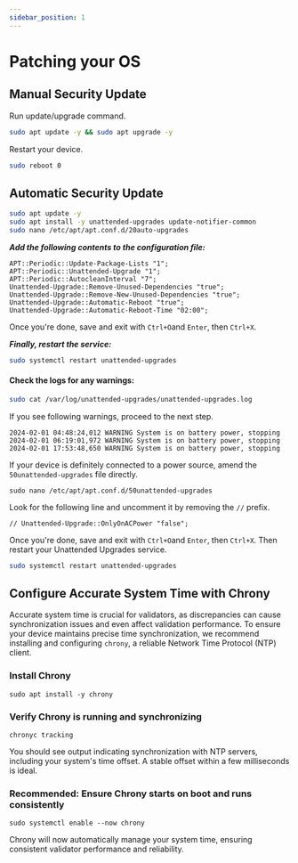 ```yaml
---
sidebar_position: 1
---
```


# Patching your OS

## Manual Security Update

Run update/upgrade command.&#x20;

```sh
sudo apt update -y && sudo apt upgrade -y
```

Restart your device.

```sh
sudo reboot 0
```

## Automatic Security Update

```bash
sudo apt update -y
sudo apt install -y unattended-upgrades update-notifier-common
sudo nano /etc/apt/apt.conf.d/20auto-upgrades
```

_**Add the following contents to the configuration file:**_

```
APT::Periodic::Update-Package-Lists "1";
APT::Periodic::Unattended-Upgrade "1";
APT::Periodic::AutocleanInterval "7";
Unattended-Upgrade::Remove-Unused-Dependencies "true";
Unattended-Upgrade::Remove-New-Unused-Dependencies "true";
Unattended-Upgrade::Automatic-Reboot "true";
Unattended-Upgrade::Automatic-Reboot-Time "02:00";
```

Once you're done, save and exit with `Ctrl+O`and `Enter`, then `Ctrl+X`.

_**Finally, restart the service:**_

```bash
sudo systemctl restart unattended-upgrades
```

#### Check the logs for any warnings:

```sh
sudo cat /var/log/unattended-upgrades/unattended-upgrades.log
```

If you see following warnings, proceed to the next step.

```
2024-02-01 04:48:24,012 WARNING System is on battery power, stopping
2024-02-01 06:19:01,972 WARNING System is on battery power, stopping
2024-02-01 17:53:48,650 WARNING System is on battery power, stopping
```

If your device is definitely connected to a power source, amend the `50unattended-upgrades` file directly.

```
sudo nano /etc/apt/apt.conf.d/50unattended-upgrades
```

Look for the following line and uncomment it by removing the `//` prefix.

```
// Unattended-Upgrade::OnlyOnACPower "false";
```

Once you're done, save and exit with `Ctrl+O`and `Enter`, then `Ctrl+X`. Then restart your Unattended Upgrades service.

```sh
sudo systemctl restart unattended-upgrades
```

## Configure Accurate System Time with Chrony

Accurate system time is crucial for validators, as discrepancies can cause synchronization issues and even affect validation performance. To ensure your device maintains precise time synchronization, we recommend installing and configuring `chrony`, a reliable Network Time Protocol (NTP) client.

### Install Chrony

```
sudo apt install -y chrony

```

### Verify Chrony is running and synchronizing

```
chronyc tracking

```

You should see output indicating synchronization with NTP servers, including your system's time offset. A stable offset within a few milliseconds is ideal.

### Recommended: Ensure Chrony starts on boot and runs consistently

```
sudo systemctl enable --now chrony

```

Chrony will now automatically manage your system time, ensuring consistent validator performance and reliability.